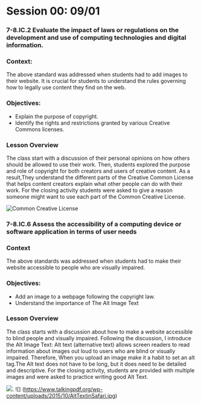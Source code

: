 # Session 00: 09/01

### 7-8.IC.2 Evaluate the impact of laws or regulations on the development and use of computing technologies and digital information.

### Context:
The above standard was addressed when students had to add images to their website. It is crucial for students  to understand the rules governing how to legally use content they find on the web.

###  Objectives: 
* Explain the purpose of copyright.
* Identify the rights and restrictions granted by various Creative Commons licenses.

### Lesson Overview
The class start with a discussion of their personal opinions on how others should be allowed to use their work. Then, students explored the purpose and role of copyright for both creators and users of creative content. As a result,They understand the  different parts of the Creative Common License that  helps content creators explain what other people can do with their work. For the closing activity students were asked to give a reason someone might want to use each part of the Common Creative License. 

![Common Creative License](http://fabacademy.org/2018/labs/fablabtrivandrum/students/aby-michael/Week19/image/CC%20at.png)

### 7-8.IC.6 Assess the accessibility of a computing device or software application in terms of user needs

### Context
The above standards was addressed when students had to make their website accessible to people who are visually impaired.

### Objectives:
* Add an image to a webpage following the copyright law.
* Understand the importance of The Alt Image Text

### Lesson Overview
The class starts with a discussion about how to make a website accessible to blind people and visually impaired. Following the discussion, I introduce the Alt Image Text: Alt text (alternative text) allows screen readers to read information about images out loud to users who are blind or visually impaired. Therefore, When you upload an image make it a habit to set an alt tag.The Alt text does not have to be long, but it does need to be detailed and descriptive. For the closing activity, students are provided with multiple images and were asked to practice writing good Alt Text.

![](https://www.crimsondesigns.com/blog/wp-content/uploads/2019/05/html-img-element.gif). 
![] (https://www.talkingpdf.org/wp-content/uploads/2015/10/AltTextinSafari.jpg)
